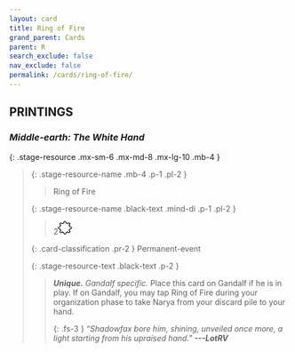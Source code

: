 ```yaml
---
layout: card
title: Ring of Fire
grand_parent: Cards
parent: R
search_exclude: false
nav_exclude: false
permalink: /cards/ring-of-fire/
---
```


## PRINTINGS


### _Middle-earth: The White Hand_

{: .stage-resource .mx-sm-6 .mx-md-8 .mx-lg-10 .mb-4 }
> {: .stage-resource-name .mb-4 .p-1 .pl-2 }
> > <div class="card-mp"></div>
> > <div class="card-name">Ring of Fire</div>
>
> {: .stage-resource-name .black-text .mind-di .p-1 .pl-2 }
> > 2![](/assets/images/stage-point.svg)
>
> {: .card-classification .pr-2 }
> Permanent-event
>
> {: .stage-resource-text .black-text .p-2 }
> > _**Unique.**_ _Gandalf specific._ Place this card on Gandalf if he is in play. If on Gandalf, you may tap Ring of Fire during your organization phase to take Narya from your discard pile to your hand. 
> > 
> > {: .fs-3 } 
> > _“Shadowfax bore him, shining, unveiled once more, a light starting from his upraised hand."_ ***---&#65279;LotRV*** 
> 
